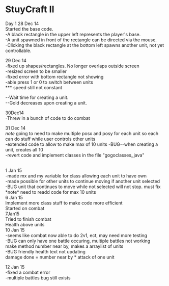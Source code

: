 StuyCraft II
=====
Day 1 28 Dec 14 <br>
Started the base code.<br>
-A black rectangle in the upper left represents the player's base.<br>
-A unit spawned in front of the rectangle can be directed via the mouse.<br>
-Clicking the black rectangle at the bottom left spawns another unit, not yet controllable.<br>

29 Dec 14 <br>
-fixed up shapes/rectangles. No longer overlaps outside screen <br>
-resized screen to be smaller <br>
-fixed error with bottom rectangle not showing <br>
-able press 1 or 0 to switch between units <br>
*** speed still not constant

--Wait time for creating a unit.<br>
--Gold decreases upon creating a unit.<br>

30Dec14<br>
-Threw in a bunch of code to do combat<br>

31 Dec 14 <br>
*note* going to need to make multiple posx and posy for each unit so each can do stuff while user controls other units<br>
-extended code to allow to make max of 10 units
-BUG--when creating a unit, creates all 10
<br>-revert code and implement classes in the file "gogoclasses_java"

<br>
1 Jan 15 <br>
-made mx and my variable for class allowing each unit to have own<br>
-made possible for other units to continue moving if another unit selected<br>
-BUG unit that continues to move while not selected will not stop. must fix <br>
*note* need to readd code for max 10 units
<br>
6 Jan 15<br>
Implement more class stuff to make code more efficient<br>
Started on combat<br>
7Jan15<br>
Tried to finish combat<br>
Health above units<br>
10 Jan 15<br>
-seems like combat now able to do 2v1, ect, may need more testing<br>
-BUG can only have one battle occuring, multiple battles not working<br>
make method number near by, makes a arraylist of units<br>
-BUG friendly health text not updating<br>
damage done = number near by * attack of one unit<br>

12 Jan 15<br>
-fixed a combat error<br>
-multiple battles bug still exists<br>
